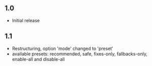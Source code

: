 ## 1.0
* Initial release

## 1.1
* Restructuring, option 'mode' changed to 'preset'
* available presets: recommended, safe, fixes-only, fallbacks-only, enable-all and disable-all
